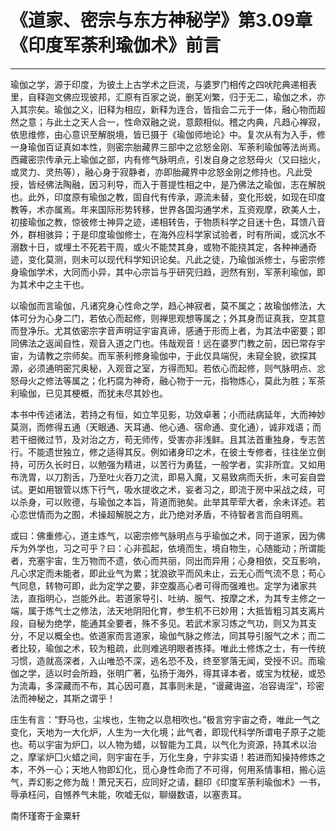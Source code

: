 # 《道家、密宗与东方神秘学》第3.09章 《印度军荼利瑜伽术》前言

------

瑜伽之学，源于印度，为彼土上古学术之巨流，与婆罗门相传之四吠陀典递相表里，自释迦文佛应现彼邦，汇原有百家之说，删芜刈繁，归于无二，瑜伽之术，亦入其宗矣。瑜伽之义，旧释为相应，新释为连合，皆指会二元于一体，融心物而超然之意；与此土之天人合一，性命双融之说，意颇相似。稽之内典，凡趋心禅寂，依思维修，由心意识至解脱境，皆已摄于《瑜伽师地论》中。复次从有为入手，修一身瑜伽百证真如本性，则密宗胎藏界三部中之忿怒金刚、军荼利瑜伽等法尚焉。西藏密宗传承元上瑜伽之部，内有修气脉明点，引发自身之忿怒母火（又曰拙火，或灵力、灵热等），融心身于寂静者，亦即胎藏界中忿怒金刚之修持也。凡此受授，皆经佛法陶融，因习利导，而入于菩提性相之中，是乃佛法之瑜伽，志在解脱也。此外，印度原有瑜伽之教，固自代有传承，源流未替，变化形蜕，如现在印度教等，术亦属焉。年来国际形势转移，世界各国沟通学术，互资观摩，欧美人士，初接瑜伽之教，惊彼修士神异之迹，递相转告，于物质科学之目迷十色，耳馈八音外，群相骇异；于是印度瑜伽修士，在海外应科学家试验者，时有所闻，或沉水不溺数十日，或埋土不死若干周，或火不能焚其身，或物不能挠其定，各种神通奇迹，变化莫测，则未可以现代科学知识论矣。凡此之徒，乃瑜伽派修士，与密宗修身瑜伽学术，大同而小异，其中心宗旨与乎研究归趋，迥然有别，军荼利瑜伽，即为其术中之主干也。

以瑜伽而言瑜伽，凡诸究身心性命之学，趋心神寂者，莫不属之；故瑜伽修法，大体可分为心身二门，若依心而起修，则禅思观想等属之；外其身而证真我，空其意而登净乐。尤其依密宗字音声明证宇宙真谛，感通于形而上者，为其法中密要；即同佛法之返闻自性，观音入道之门也。伟哉观音！远在婆罗门教之前，因已常存宇宙，为请教之宗师矣。而军荼利修身瑜伽中，于此仅具端倪，未窥全貌，欲探其源，必须通明密咒奥秘，入观音之室，方得而知。若依心而起修，则气脉明点、忿怒母火之修法等属之；化朽腐为神奇，融心物于一元，指物炼心，莫此为胜；军茶利瑜伽，已见其梗概，而犹未尽其妙也。

本书中传述诸法，若持之有恒，如立竿见影，功效卓著；小而祛病延年，大而神妙莫测，而修得五通（天眼通、天耳通、他心通、宿命通、变化通），诚非戏语；而若干细微过节，及对治之方，苟无师传，受害亦非浅鲜。且其法首重独身，专志苦行。不能遗世独立，修之适得其反。例如诸身印之术，在彼土专修者，往往坐立倒持，可历久长时日，以勉强为精进，以苦行为勇猛，一般学者，实非所宜。又如用布洗胃，以刀割舌，乃至吐火吞刀之流，即易入魔，又易致病而夭折，未可妄自尝试。更如用银管以炼下行气，吸水提收之术，妄者习之，即流于房中采战之歧，可以杀身，可以败德，与瑜伽之本旨，背道而驰矣。此举其荦荦大者，余未详述。若心恋世情而为之囿，术操超解脱之方，此乃绝对矛盾，不待智者言而自明焉。

或曰：佛重修心，道主炼气，以密宗修气脉明点与乎瑜伽之术，同于道家，因为佛斥为外学也，习之可乎？曰：心非孤起，依境而生，境自物生，心随能动；所谓能者，充塞宇宙，生万物而不遗，依心而共丽，同出而异用；心身相依，交互影响，凡心求定而未能者，即此业气为累；犹浪欲平而风未止，云无心而气流不息；苟心气同息，转物可即，此为定学之要，非空腹高心者可得而强难也。定学为诸家共法，直指明心，岂能外此。若道家导引、吐纳、服气、按摩之术，为其专主修之一端，属于炼气士之修法，法天地阴阳化育，参生机不已妙用；大抵皆粗习其支离片段，自秘为绝学，能通其全要者，殊不多见。若武术家习炼之气功，则又为其支分，不足以概全也。依道家而言道家，瑜伽气脉之修法，同其导引服气之术；而二者比较，瑜伽之术，较为粗疏，此则难逃明眼者拣择。唯此土修炼之士，有一传统习惯，造就高深者，入山唯恐不深，逃名恐不及，终至寥落无闻，受授不识。而瑜伽之学，适以时会所趋，张明广著，弘扬于海外，得其译本者，或宝为枕秘，或恐为流毒，多深藏而不布，其心因可嘉，其事则未是，“谩藏诲盗，冶容诲淫”，珍密法而神秘之，其斯之谓乎！

庄生有言：“野马也，尘埃也，生物之以息相吹也。”极言穷宇宙之奇，唯此一气之变化，天地为一大化炉，人生为一大化境；此气者，即现代科学所谓电子原子之能也。苟以宇宙为炉囗，以人物为蜡，以智能为工具，以气化为资源，持其术以治之，摩挲炉囗火蜡之间，则宇宙在手，万化生身，宁非实语！若进而知操持修炼之本，不外一心；天地人物即幻化，觅心身性命而了不可得，何用系情事相，搬心运气，弄幻影之修为哉！萧兄天石，应同好之请，翻印《印度军荼利瑜伽术》一书，辱承枉问，自憾养气未能，吹嘘无似，聊缀数语，以塞责耳。

南怀瑾寄于金粟轩